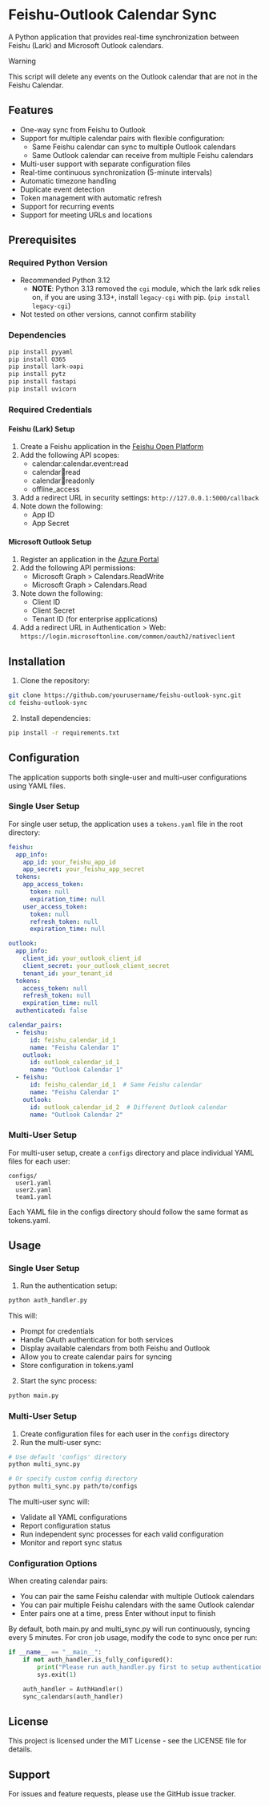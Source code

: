 # Feishu-Outlook Calendar Sync

A Python application that provides real-time synchronization between Feishu (Lark) and Microsoft Outlook calendars.

> [!WARNING]  
> This script will delete any events on the Outlook calendar that are not in the Feishu Calendar.

## Features

- One-way sync from Feishu to Outlook
- Support for multiple calendar pairs with flexible configuration:
  - Same Feishu calendar can sync to multiple Outlook calendars
  - Same Outlook calendar can receive from multiple Feishu calendars
- Multi-user support with separate configuration files
- Real-time continuous synchronization (5-minute intervals)
- Automatic timezone handling
- Duplicate event detection
- Token management with automatic refresh
- Support for recurring events
- Support for meeting URLs and locations

## Prerequisites

### Required Python Version
- Recommended Python 3.12
  - **NOTE**: Python 3.13 removed the `cgi` module, which the lark sdk relies on, if you are using 3.13+, install `legacy-cgi` with pip. (`pip install legacy-cgi`)
- Not tested on other versions, cannot confirm stability

### Dependencies
```bash
pip install pyyaml
pip install O365
pip install lark-oapi
pip install pytz
pip install fastapi
pip install uvicorn
```

### Required Credentials

#### Feishu (Lark) Setup
1. Create a Feishu application in the [Feishu Open Platform](https://open.feishu.cn/)
2. Add the following API scopes:
   - calendar:calendar.event:read
   - calendar:calendar:read
   - calendar:calendar:readonly
   - offline_access
3. Add a redirect URL in security settings: `http://127.0.0.1:5000/callback`
4. Note down the following:
   - App ID
   - App Secret

#### Microsoft Outlook Setup
1. Register an application in the [Azure Portal](https://portal.azure.com/)
2. Add the following API permissions:
   - Microsoft Graph > Calendars.ReadWrite
   - Microsoft Graph > Calendars.Read
3. Note down the following:
   - Client ID
   - Client Secret
   - Tenant ID (for enterprise applications)
4. Add a redirect URL in Authentication > Web: `https://login.microsoftonline.com/common/oauth2/nativeclient`

## Installation

1. Clone the repository:
```bash
git clone https://github.com/yourusername/feishu-outlook-sync.git
cd feishu-outlook-sync
```

2. Install dependencies:
```bash
pip install -r requirements.txt
```

## Configuration
The application supports both single-user and multi-user configurations using YAML files.

### Single User Setup
For single user setup, the application uses a `tokens.yaml` file in the root directory:

```yaml
feishu:
  app_info:
    app_id: your_feishu_app_id
    app_secret: your_feishu_app_secret
  tokens:
    app_access_token:
      token: null
      expiration_time: null
    user_access_token:
      token: null
      refresh_token: null
      expiration_time: null

outlook:
  app_info:
    client_id: your_outlook_client_id
    client_secret: your_outlook_client_secret
    tenant_id: your_tenant_id
  tokens:
    access_token: null
    refresh_token: null
    expiration_time: null
  authenticated: false

calendar_pairs:
  - feishu:
      id: feishu_calendar_id_1
      name: "Feishu Calendar 1"
    outlook:
      id: outlook_calendar_id_1
      name: "Outlook Calendar 1"
  - feishu:
      id: feishu_calendar_id_1  # Same Feishu calendar
      name: "Feishu Calendar 1"
    outlook:
      id: outlook_calendar_id_2  # Different Outlook calendar
      name: "Outlook Calendar 2"
```

### Multi-User Setup
For multi-user setup, create a `configs` directory and place individual YAML files for each user:
```
configs/
  user1.yaml
  user2.yaml
  team1.yaml
```

Each YAML file in the configs directory should follow the same format as tokens.yaml.

## Usage

### Single User Setup

1. Run the authentication setup:
```bash
python auth_handler.py
```
This will:
- Prompt for credentials
- Handle OAuth authentication for both services
- Display available calendars from both Feishu and Outlook
- Allow you to create calendar pairs for syncing
- Store configuration in tokens.yaml

2. Start the sync process:
```bash
python main.py
```

### Multi-User Setup

1. Create configuration files for each user in the `configs` directory
2. Run the multi-user sync:
```bash
# Use default 'configs' directory
python multi_sync.py

# Or specify custom config directory
python multi_sync.py path/to/configs
```

The multi-user sync will:
- Validate all YAML configurations
- Report configuration status
- Run independent sync processes for each valid configuration
- Monitor and report sync status

### Configuration Options

When creating calendar pairs:
- You can pair the same Feishu calendar with multiple Outlook calendars
- You can pair multiple Feishu calendars with the same Outlook calendar
- Enter pairs one at a time, press Enter without input to finish

By default, both main.py and multi_sync.py will run continuously, syncing every 5 minutes. For cron job usage, modify the code to sync once per run:

```python
if __name__ == "__main__":
    if not auth_handler.is_fully_configured():
        print("Please run auth_handler.py first to setup authentication")
        sys.exit(1)

    auth_handler = AuthHandler()
    sync_calendars(auth_handler)
```

## License

This project is licensed under the MIT License - see the LICENSE file for details.

## Support

For issues and feature requests, please use the GitHub issue tracker.